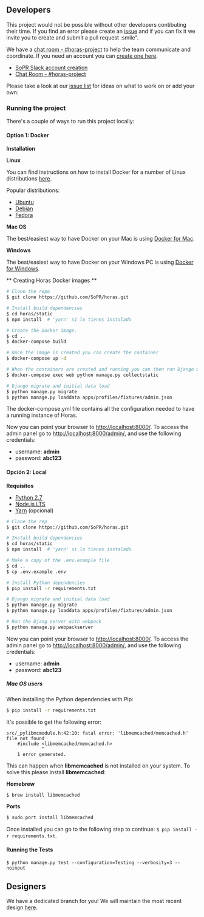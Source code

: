## Developers

This project would not be possible without other developers contibuting their time. If you find an error please create an [issue](https://github.com/SoPR/horas/issues) and if you can fix it we invite you to create and submit a pull request :smile".

We have a [chat room - #horas-project](https://startupsofpr.slack.com/messages/C4HAXGZL5) to help the team communicate and coordinate. If you need an account you can [create one here](https://bit.ly/sopr-slack).

* [SoPR Slack account creation](https://bit.ly/sopr-slack)
* [Chat Room - #horas-project](https://startupsofpr.slack.com/messages/C4HAXGZL5)

Please take a look at our [issue list](https://github.com/SoPR/horas/issues) for ideas on what to work on or add your own:

### Running the project

There's a couple of ways to run this project locally:

#### Option 1: Docker

**Installation**

**Linux**

You can find instructions on how to install Docker for a number of Linux distributions [here](https://docs.docker.com/engine/installation/#docker-editions).

Popular distributions:

- [Ubuntu](https://docs.docker.com/engine/installation/linux/ubuntu/)
- [Debian](https://docs.docker.com/engine/installation/linux/debian/)
- [Fedora](https://docs.docker.com/engine/installation/linux/fedora/)

**Mac OS**

The best/easiest way to have Docker on your Mac is using [Docker for Mac](https://www.docker.com/docker-mac).

**Windows**

The best/easiest way to have Docker on your Windows PC is using [Docker for Windows](https://www.docker.com/docker-windows).

** Creating Horas Docker images **

```bash
# Clone the repo
$ git clone https://github.com/SoPR/horas.git

# Install build dependencies
$ cd horas/static
$ npm install  # 'yarn' si lo tienes instalado

# Create the Docker image.
$ cd ..
$ docker-compose build

# Once the image is created you can create the container
$ docker-compose up -d

# When the containers are created and running you can then run Django manage commands
$ docker-compose exec web python manage.py collectstatic

# Django migrate and initial data load
$ python manage.py migrate
$ python manage.py loaddata apps/profiles/fixtures/admin.json
```

The docker-compose.yml file contains all the configuration needed to have a running instance of Horas.

Now you can point your browser to [http://localhost:8000/](http://localhost:8000/). To access the admin panel go to [http://localhost:8000/admin/](http://localhost:8000/admin/), and use the following credentials: 

* username: **admin**
* password: **abc123**

#### Opción 2: Local

**Requisitos**

- [Python 2.7](https://www.python.org/)
- [Node.js LTS](https://nodejs.org)
- [Yarn](https://yarnpkg.com) (opcional)

```bash
# Clone the rep
$ git clone https://github.com/SoPR/horas.git

# Install build dependencies
$ cd horas/static
$ npm install  # 'yarn' si lo tienes instalado

# Make a copy of the .env.example file
$ cd ..
$ cp .env.example .env

# Install Python dependencies
$ pip install -r requirements.txt

# Django migrate and initial data load
$ python manage.py migrate
$ python manage.py loaddata apps/profiles/fixtures/admin.json

# Run the Djang server with webpack
$ python manage.py webpackserver
```

Now you can point your browser to [http://localhost:8000/](http://localhost:8000/). To access the admin panel go to [http://localhost:8000/admin/](http://localhost:8000/admin/), and use the following credentials: 

* username: **admin**
* password: **abc123**

##### Mac OS users
When installing the Python dependencies with Pip:

```bash
$ pip install -r requirements.txt
```

It's possible to get the following error:

```
src/_pylibmcmodule.h:42:10: fatal error: 'libmemcached/memcached.h' file not found
    #include <libmemcached/memcached.h>
             ^
    1 error generated.
```

This can happen when __libmemcached__ is not installed on your system. To solve this please install __libmemcached__:

__Homebrew__

```bash
$ brew install libmemcached
```

__Ports__

```bash
$ sudo port install libmemcached
```

Once installed you can go to the following step to continue: `$ pip install -r requirements.txt`.

#### Running the Tests
```
$ python manage.py test --configuration=Testing --verbosity=3 --noinput
```

## Designers

We have a dedicated branch for you! We will maintain the most recent design [here](https://github.com/SoPR/horas/tree/design).